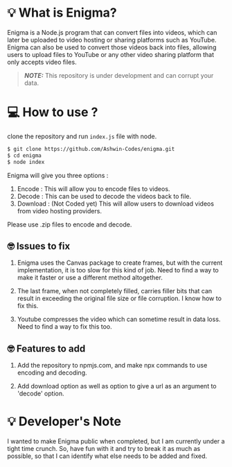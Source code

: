 # 💡 What is Enigma?

Enigma is a Node.js program that can convert files into videos, which can later be uploaded to video hosting or sharing platforms such as YouTube. Enigma can also be used to convert those videos back into files, allowing users to upload files to YouTube or any other video sharing platform that only accepts video files.

> **_NOTE:_** This repository is under development and can corrupt your data.

# 💻 How to use ?

clone the repository and run `index.js` file with node.

```bash
$ git clone https://github.com/Ashwin-Codes/enigma.git
$ cd enigma
$ node index
```

Enigma will give you three options :<br>

1.  Encode : This will allow you to encode files to videos.<br>
2.  Decode : This can be used to decode the videos back to file.<br>
3.  Download : (Not Coded yet) This will allow users to download videos from video hosting providers.

Please use .zip files to encode and decode.

## 🤓 Issues to fix

1. Enigma uses the Canvas package to create frames, but with the current implementation, it is too slow for this kind of job. Need to find a way to make it faster or use a different method altogether.

2. The last frame, when not completely filled, carries filler bits that can result in exceeding the original file size or file corruption. I know how to fix this.

3. Youtube compresses the video which can sometime result in data loss. Need to find a way to fix this too.

## 🤓 Features to add

1. Add the repository to npmjs.com, and make npx commands to use encoding and decoding.

2. Add download option as well as option to give a url as an argument to 'decode' option.

# 💡 Developer's Note

I wanted to make Enigma public when completed, but I am currently under a tight time crunch. So, have fun with it and try to break it as much as possible, so that I can identify what else needs to be added and fixed.
